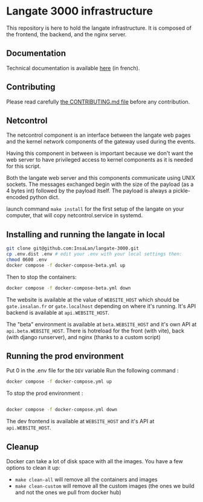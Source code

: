 # Langate 3000 infrastructure

This repository is here to hold the langate infrastructure. It is composed of
the frontend, the backend, and the nginx server.

## Documentation

Technical documentation is available [here](docs/manuel/src/SUMMARY.md) (in french).

## Contributing

Please read carefully [the CONTRIBUTING.md file](CONTRIBUTING.md) before any
contribution.

## Netcontrol

The netcontrol component is an interface between the langate web pages and
the kernel network components of the gateway used during the events.

Having this component in between is important because we don't want the web server
to have privileged access to kernel components as it is needed for this script.

Both the langate web server and this components communicate using UNIX sockets.
The messages exchanged begin with the size of the payload (as a 4 bytes int) followed by
the payload itself. The payload is always a pickle-encoded python dict.

launch command `make install` for the first setup of the langate on your computer, that will copy netcontrol.service in systemd.

## Installing and running the langate in local

```sh
git clone git@github.com:InsaLan/langate-3000.git
cp .env.dist .env # edit your .env with your local settings then:
chmod 0600 .env
docker compose -f docker-compose-beta.yml up
```

Then to stop the containers:
```sh
docker compose -f docker-compose-beta.yml down
```

The website is available at the value of `WEBSITE_HOST` which should be
`gate.insalan.fr` or `gate.localhost` depending on where it's running.  It's API
backend is available at `api.WEBSITE_HOST`.

The "beta" environment is available at `beta.WEBSITE_HOST` and it's own API at `api.beta.WEBSITE_HOST`.
There is hotreload for the front (with vite), back (with django runserver), and nginx (thanks to a custom script)

## Running the prod environment

Put 0 in the .env file for the `DEV` variable
Run the following command :
```sh
docker compose -f docker-compose.yml up
```

To stop the prod environment :
```sh

docker compose -f docker-compose.yml down
```

The dev frontend is available at `WEBSITE_HOST` and it's API at `api.WEBSITE_HOST`.

## Cleanup

Docker can take a lot of disk space with all the images.
You have a few options to clean it up:

- `make clean-all` will remove all the containers and images
- `make clean-custom` will remove all the custom images (the ones we build and not the ones we pull from docker hub)